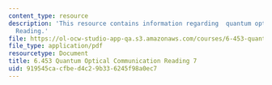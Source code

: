 ```yaml
---
content_type: resource
description: 'This resource contains information regarding  quantum optical communication:
  Reading.'
file: https://ol-ocw-studio-app-qa.s3.amazonaws.com/courses/6-453-quantum-optical-communication-fall-2016/919545cacfbed4c29b336245f98a0ec7_MIT6_453F16_Lect7_Notes.pdf
file_type: application/pdf
resourcetype: Document
title: 6.453 Quantum Optical Communication Reading 7
uid: 919545ca-cfbe-d4c2-9b33-6245f98a0ec7
---
```

